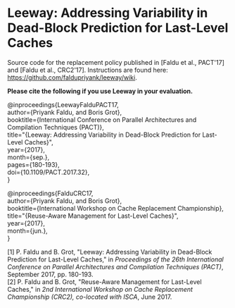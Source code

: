 # Leeway: Addressing Variability in Dead-Block Prediction for Last-Level Caches
Source code for the replacement policy published in [Faldu et al., PACT'17] and [Faldu et al., CRC2'17]. Instructions are found here: https://github.com/faldupriyank/leeway/wiki.

**Please cite the following if you use Leeway in your evaluation.**

@inproceedings{LeewayFalduPACT17,  
author={Priyank Faldu, and Boris Grot},  
booktitle={International Conference on Parallel Architectures and Compilation Techniques (PACT)},  
title="{Leeway: Addressing Variability in Dead-Block Prediction for Last-Level Caches}",  
year={2017},  
month={sep.},  
pages={180-193},   
doi={10.1109/PACT.2017.32},  
}  
  
@inproceedings{FalduCRC17,  
author={Priyank Faldu, and Boris Grot},   
booktitle={International Workshop on Cache Replacement Championship},   
title="{Reuse-Aware Management for Last-Level Caches}",   
year={2017},   
month={jun.},  
} 

[1] P. Faldu and B. Grot, "Leeway: Addressing Variability in Dead-Block Prediction for Last-Level Caches," in *Proceedings of the 26th International Conference on Parallel Architectures and Compilation Techniques (PACT)*, September 2017, pp. 180-193.   
[2] P. Faldu and B. Grot, "Reuse-Aware Management for Last-Level Caches," in *2nd International Workshop on Cache Replacement Championship (CRC2), co-located with ISCA*, June 2017.
